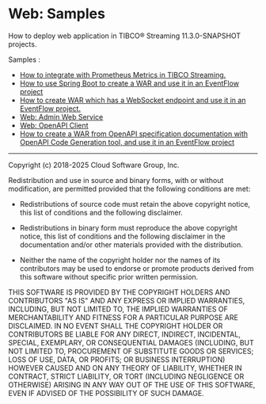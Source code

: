 # Web: Samples

How to deploy web application in TIBCO&reg; Streaming 11.3.0-SNAPSHOT projects.

Samples :

* [How to integrate with Prometheus Metrics in TIBCO Streaming.](prometheus-metrics/README.md)
* [How to use Spring Boot to create a WAR and use it in an EventFlow project](springboot/README.md)
* [How to create WAR which has a WebSocket endpoint and use it in an EventFlow project.](websocket/README.md)
* [Web: Admin Web Service](adminwebservice/src/site/markdown/index.md)
* [Web: OpenAPI Client](openapi-client/src/site/markdown/index.md)
* [How to create a WAR from OpenAPI specification documentation with OpenAPI Code Generation tool, and use it in an EventFlow project](openapi-server/README.md)

---
Copyright (c) 2018-2025 Cloud Software Group, Inc.

Redistribution and use in source and binary forms, with or without
modification, are permitted provided that the following conditions are met:

* Redistributions of source code must retain the above copyright notice, this
  list of conditions and the following disclaimer.

* Redistributions in binary form must reproduce the above copyright notice,
  this list of conditions and the following disclaimer in the documentation
  and/or other materials provided with the distribution.

* Neither the name of the copyright holder nor the names of its
  contributors may be used to endorse or promote products derived from
  this software without specific prior written permission.

THIS SOFTWARE IS PROVIDED BY THE COPYRIGHT HOLDERS AND CONTRIBUTORS "AS IS"
AND ANY EXPRESS OR IMPLIED WARRANTIES, INCLUDING, BUT NOT LIMITED TO, THE
IMPLIED WARRANTIES OF MERCHANTABILITY AND FITNESS FOR A PARTICULAR PURPOSE ARE
DISCLAIMED. IN NO EVENT SHALL THE COPYRIGHT HOLDER OR CONTRIBUTORS BE LIABLE
FOR ANY DIRECT, INDIRECT, INCIDENTAL, SPECIAL, EXEMPLARY, OR CONSEQUENTIAL
DAMAGES (INCLUDING, BUT NOT LIMITED TO, PROCUREMENT OF SUBSTITUTE GOODS OR
SERVICES; LOSS OF USE, DATA, OR PROFITS; OR BUSINESS INTERRUPTION) HOWEVER
CAUSED AND ON ANY THEORY OF LIABILITY, WHETHER IN CONTRACT, STRICT LIABILITY,
OR TORT (INCLUDING NEGLIGENCE OR OTHERWISE) ARISING IN ANY WAY OUT OF THE USE
OF THIS SOFTWARE, EVEN IF ADVISED OF THE POSSIBILITY OF SUCH DAMAGE.
